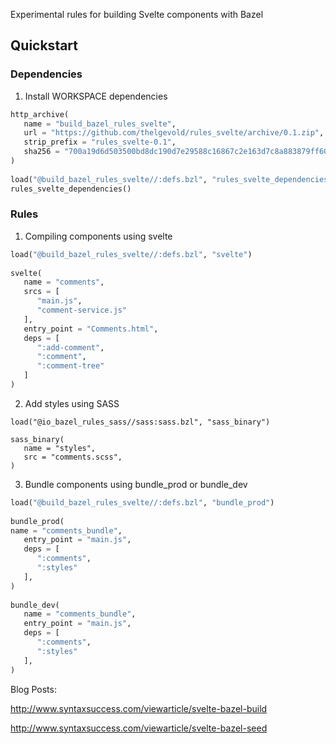 Experimental rules for building Svelte components with Bazel

## Quickstart

### Dependencies

1. Install WORKSPACE dependencies

```python
http_archive(
   name = "build_bazel_rules_svelte",
   url = "https://github.com/thelgevold/rules_svelte/archive/0.1.zip",
   strip_prefix = "rules_svelte-0.1",
   sha256 = "700a19d6d503500bd8dc190d7e29588c16867c2e163d7c8a883879ff602ef527"
) 
    
load("@build_bazel_rules_svelte//:defs.bzl", "rules_svelte_dependencies")
rules_svelte_dependencies()
```

### Rules

1. Compiling components using svelte

```python
load("@build_bazel_rules_svelte//:defs.bzl", "svelte")
   
svelte(
   name = "comments",
   srcs = [
      "main.js",
      "comment-service.js"
   ],
   entry_point = "Comments.html",
   deps = [
      ":add-comment",
      ":comment",
      ":comment-tree"
   ]
)
```

2. Add styles using SASS

```pythin
load("@io_bazel_rules_sass//sass:sass.bzl", "sass_binary")

sass_binary(
   name = "styles",
   src = "comments.scss", 
)
```

3. Bundle components using bundle_prod or bundle_dev 

```python
load("@build_bazel_rules_svelte//:defs.bzl", "bundle_prod")
   
bundle_prod(
name = "comments_bundle",
   entry_point = "main.js",
   deps = [
      ":comments",
      ":styles"
   ],
)
   
bundle_dev(
   name = "comments_bundle",
   entry_point = "main.js",
   deps = [
      ":comments",
      ":styles"
   ],
)
```

Blog Posts:

http://www.syntaxsuccess.com/viewarticle/svelte-bazel-build

http://www.syntaxsuccess.com/viewarticle/svelte-bazel-seed
